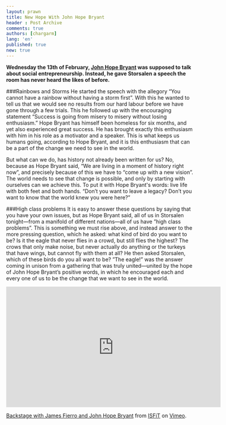 ```yaml
---
layout: prawn
title: New Hope With John Hope Bryant
header : Post Archive
comments: true
authors: [chargarm]
lang: 'en'
published: true
new: true
---
```


**Wednesday the 13th of February, [John Hope Bryant](http://en.wikipedia.org/wiki/John_Hope_Bryant) was supposed to talk about social entrepreneurship. Instead, he gave Storsalen a speech the room has never heard the likes of before.** 

###Rainbows and Storms
He started the speech with the allegory “You cannot have a rainbow without having a storm first”. With this he wanted to tell us that we would see no results from our hard labour before we have gone through a few trials. This he followed up with the encouraging statement “Success is going from misery to misery without losing enthusiasm.” Hope Bryant has himself been homeless for six months, and yet also experienced great success. He has brought exactly this enthusiasm with him in his role as a motivator and a speaker. This is what keeps us humans going, according to Hope Bryant, and it is this enthusiasm that can be a part of the change we need to see in the world. 

But what can we do, has history not already been written for us? No, because as Hope Bryant said, “We are living in a moment of history right now”, and precisely because of this we have to “come up with a new vision”. The world needs to see that change is possible, and only by starting with ourselves can we achieve this. To put it with Hope Bryant's words: live life with both feet and both hands. “Don’t you want to leave a legacy? Don’t you want to know that the world knew you were here?”

###High class problems
It is easy to answer these questions by saying that you have your own issues, but as Hope Bryant said, all of us in Storsalen tonight—from  a manifold of different nations—all  of us have ”high class problems”. This is something we must rise above, and instead answer to the more pressing question, which he asked: what kind of bird do you want to be? Is it the eagle that never flies in a crowd, but still flies the highest? The crows that only make noise, but never actually do anything or the turkeys that have wings, but cannot fly with them at all? He then asked Storsalen, which of these birds do you all want to be? ”The eagle!” was the answer coming in unison from a gathering that was truly united—united  by the hope of John Hope Bryant’s positive words, in which he encouraged each and every one of us to be the change that we want to see in the world.  

<iframe src="http://player.vimeo.com/video/59691805?title=0&amp;byline=0&amp;portrait=0" width="578" height="325" frameborder="0" webkitAllowFullScreen mozallowfullscreen allowFullScreen></iframe> <p><a href="http://vimeo.com/59691805">Backstage with James Fierro and John Hope Bryant</a> from <a href="http://vimeo.com/user12652193">ISFiT</a> on <a href="http://vimeo.com">Vimeo</a>.</p>

